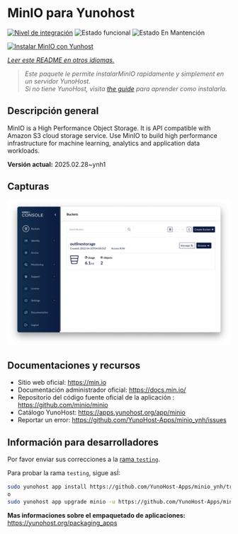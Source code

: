 <!--
Este archivo README esta generado automaticamente<https://github.com/YunoHost/apps/tree/master/tools/readme_generator>
No se debe editar a mano.
-->

# MinIO para Yunohost

[![Nivel de integración](https://apps.yunohost.org/badge/integration/minio)](https://ci-apps.yunohost.org/ci/apps/minio/)
![Estado funcional](https://apps.yunohost.org/badge/state/minio)
![Estado En Mantención](https://apps.yunohost.org/badge/maintained/minio)

[![Instalar MinIO con Yunhost](https://install-app.yunohost.org/install-with-yunohost.svg)](https://install-app.yunohost.org/?app=minio)

*[Leer este README en otros idiomas.](./ALL_README.md)*

> *Este paquete le permite instalarMinIO rapidamente y simplement en un servidor YunoHost.*  
> *Si no tiene YunoHost, visita [the guide](https://yunohost.org/install) para aprender como instalarla.*

## Descripción general

MinIO is a High Performance Object Storage. It is API compatible with Amazon S3 cloud storage service. Use MinIO to build high performance infrastructure for machine learning, analytics and application data workloads.


**Versión actual:** 2025.02.28~ynh1

## Capturas

![Captura de MinIO](./doc/screenshots/screenshot.png)

## Documentaciones y recursos

- Sitio web oficial: <https://min.io>
- Documentación administrador oficial: <https://docs.min.io/>
- Repositorio del código fuente oficial de la aplicación : <https://github.com/minio/minio>
- Catálogo YunoHost: <https://apps.yunohost.org/app/minio>
- Reportar un error: <https://github.com/YunoHost-Apps/minio_ynh/issues>

## Información para desarrolladores

Por favor enviar sus correcciones a la [rama `testing`](https://github.com/YunoHost-Apps/minio_ynh/tree/testing).

Para probar la rama `testing`, sigue asÍ:

```bash
sudo yunohost app install https://github.com/YunoHost-Apps/minio_ynh/tree/testing --debug
o
sudo yunohost app upgrade minio -u https://github.com/YunoHost-Apps/minio_ynh/tree/testing --debug
```

**Mas informaciones sobre el empaquetado de aplicaciones:** <https://yunohost.org/packaging_apps>
